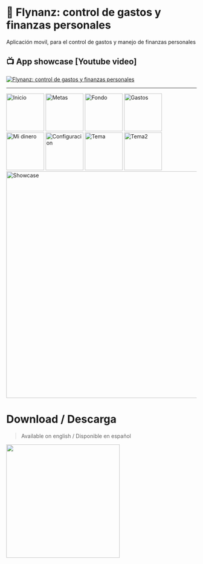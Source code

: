 # 💸 Flynanz: control de gastos y finanzas personales

Aplicación movil, para el control de gastos y manejo de finanzas personales

## 📺 App showcase [Youtube video]

[![Flynanz: control de gastos y finanzas personales](https://img.youtube.com/vi/rNyuF-kUjjs/mqdefault.jpg)](https://www.youtube.com/watch?v=rNyuF-kUjjs 'Flynanz: control de gastos y finanzas personales')

---

<img
src="https://i.imgur.com/Nh4Z7Lm.png"
alt="Inicio"
width="100px">
<img
src="https://i.imgur.com/xysLVqV.png"
alt="Metas"
width="100px">
<img
src="https://i.imgur.com/l4GpDCI.png"
alt="Fondo"
width="100px">
<img
src="https://i.imgur.com/dVKdoty.png"
alt="Gastos"
width="100px">
<img
src="https://i.imgur.com/Z2xO5iU.png"
alt="Mi dinero"
width="100px">
<img
src="https://i.imgur.com/qVY5PMR.png"
alt="Configuracion"
width="100px">
<img
src="https://i.imgur.com/1ukTvLk.png"
alt="Tema"
width="100px">
<img
src="https://i.imgur.com/9cYse6t.png"
alt="Tema2"
 width="100px">
<img
src="https://i.imgur.com/IRN05vb.png"
alt="Showcase"
 width="600px">

# Download / Descarga

> Available on english / Disponible en español

[<img src="https://img.shields.io/badge/Google_Play-414141?style=for-the-badge&logo=Google-Play&logoColor=white" style="width:300px">](https://play.google.com/store/apps/details?id=com.oscar.diaz)
